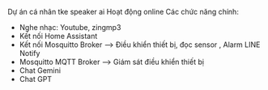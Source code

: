 Dự án cá nhân tke speaker ai 
Hoạt động online
Các chức năng chính:
- Nghe nhạc: Youtube, zingmp3
- Kết nối Home Assistant
- Kết nối Mosquitto Broker --> Điều khiển thiết bị, đọc sensor , Alarm LINE Notify
- Mosquitto MQTT Broker --> Giám sát điều khiển thiết bị
- Chat Gemini
- Chat GPT
